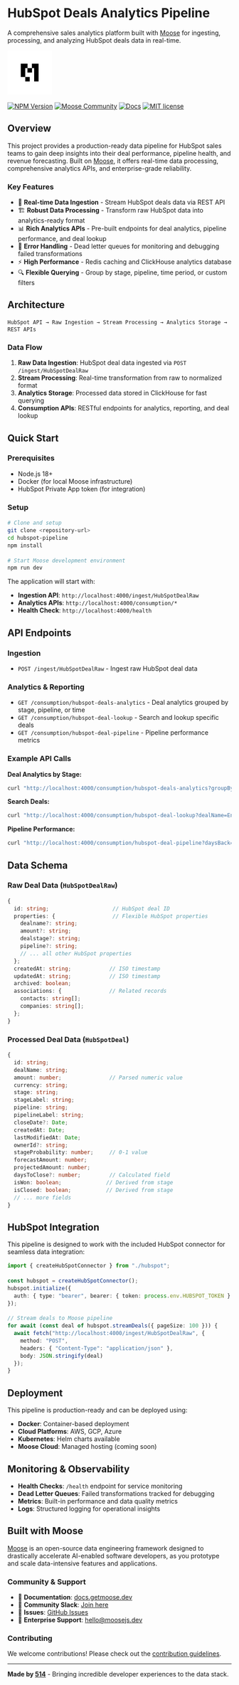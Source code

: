 # HubSpot Deals Analytics Pipeline

A comprehensive sales analytics platform built with [Moose](https://www.moosejs.com/) for ingesting, processing, and analyzing HubSpot deals data in real-time.

<a href="https://www.getmoose.dev/"><img src="https://raw.githubusercontent.com/514-labs/moose/main/logo-m-light.png" alt="moose logo" height="100px"></a>

[![NPM Version](https://img.shields.io/npm/v/%40514labs%2Fmoose-cli?logo=npm)](https://www.npmjs.com/package/@514labs/moose-cli?activeTab=readme)
[![Moose Community](https://img.shields.io/badge/slack-moose_community-purple.svg?logo=slack)](https://join.slack.com/t/moose-community/shared_invite/zt-2fjh5n3wz-cnOmM9Xe9DYAgQrNu8xKxg)
[![Docs](https://img.shields.io/badge/quick_start-docs-blue.svg)](https://docs.moosejs.com/)
[![MIT license](https://img.shields.io/badge/license-MIT-yellow.svg)](LICENSE)

## Overview

This project provides a production-ready data pipeline for HubSpot sales teams to gain deep insights into their deal performance, pipeline health, and revenue forecasting. Built on [Moose](https://www.getmoose.dev/), it offers real-time data processing, comprehensive analytics APIs, and enterprise-grade reliability.

### Key Features

- 🔄 **Real-time Data Ingestion** - Stream HubSpot deals data via REST API
- 🏗️ **Robust Data Processing** - Transform raw HubSpot data into analytics-ready format
- 📊 **Rich Analytics APIs** - Pre-built endpoints for deal analytics, pipeline performance, and deal lookup
- 🚨 **Error Handling** - Dead letter queues for monitoring and debugging failed transformations
- ⚡ **High Performance** - Redis caching and ClickHouse analytics database
- 🔍 **Flexible Querying** - Group by stage, pipeline, time period, or custom filters

## Architecture

```
HubSpot API → Raw Ingestion → Stream Processing → Analytics Storage → REST APIs
```

### Data Flow
1. **Raw Data Ingestion**: HubSpot deal data ingested via `POST /ingest/HubSpotDealRaw`
2. **Stream Processing**: Real-time transformation from raw to normalized format
3. **Analytics Storage**: Processed data stored in ClickHouse for fast querying
4. **Consumption APIs**: RESTful endpoints for analytics, reporting, and deal lookup

## Quick Start

### Prerequisites
- Node.js 18+ 
- Docker (for local Moose infrastructure)
- HubSpot Private App token (for integration)

### Setup
```bash
# Clone and setup
git clone <repository-url>
cd hubspot-pipeline
npm install

# Start Moose development environment
npm run dev
```

The application will start with:
- **Ingestion API**: `http://localhost:4000/ingest/HubSpotDealRaw`
- **Analytics APIs**: `http://localhost:4000/consumption/*`
- **Health Check**: `http://localhost:4000/health`

## API Endpoints

### Ingestion
- `POST /ingest/HubSpotDealRaw` - Ingest raw HubSpot deal data

### Analytics & Reporting
- `GET /consumption/hubspot-deals-analytics` - Deal analytics grouped by stage, pipeline, or time
- `GET /consumption/hubspot-deal-lookup` - Search and lookup specific deals  
- `GET /consumption/hubspot-deal-pipeline` - Pipeline performance metrics

### Example API Calls

**Deal Analytics by Stage:**
```bash
curl "http://localhost:4000/consumption/hubspot-deals-analytics?groupBy=stage&limit=10"
```

**Search Deals:**
```bash
curl "http://localhost:4000/consumption/hubspot-deal-lookup?dealName=Enterprise&limit=5"
```

**Pipeline Performance:**
```bash
curl "http://localhost:4000/consumption/hubspot-deal-pipeline?daysBack=30&limit=5"
```

## Data Schema

### Raw Deal Data (`HubSpotDealRaw`)
```typescript
{
  id: string;                    // HubSpot deal ID
  properties: {                  // Flexible HubSpot properties
    dealname?: string;
    amount?: string;
    dealstage?: string;
    pipeline?: string;
    // ... all other HubSpot properties
  };
  createdAt: string;            // ISO timestamp
  updatedAt: string;            // ISO timestamp
  archived: boolean;
  associations: {               // Related records
    contacts: string[];
    companies: string[];
  };
}
```

### Processed Deal Data (`HubSpotDeal`)
```typescript
{
  id: string;
  dealName: string;
  amount: number;               // Parsed numeric value
  currency: string;
  stage: string;
  stageLabel: string;
  pipeline: string;
  pipelineLabel: string;
  closeDate?: Date;
  createdAt: Date;
  lastModifiedAt: Date;
  ownerId?: string;
  stageProbability: number;     // 0-1 value
  forecastAmount: number;
  projectedAmount: number;
  daysToClose?: number;         // Calculated field
  isWon: boolean;              // Derived from stage
  isClosed: boolean;           // Derived from stage
  // ... more fields
}
```

## HubSpot Integration

This pipeline is designed to work with the included HubSpot connector for seamless data integration:

```typescript
import { createHubSpotConnector } from "./hubspot";

const hubspot = createHubSpotConnector();
hubspot.initialize({ 
  auth: { type: "bearer", bearer: { token: process.env.HUBSPOT_TOKEN } }
});

// Stream deals to Moose pipeline
for await (const deal of hubspot.streamDeals({ pageSize: 100 })) {
  await fetch("http://localhost:4000/ingest/HubSpotDealRaw", {
    method: "POST",
    headers: { "Content-Type": "application/json" },
    body: JSON.stringify(deal)
  });
}
```

## Deployment

This pipeline is production-ready and can be deployed using:
- **Docker**: Container-based deployment
- **Cloud Platforms**: AWS, GCP, Azure
- **Kubernetes**: Helm charts available
- **Moose Cloud**: Managed hosting (coming soon)

## Monitoring & Observability

- **Health Checks**: `/health` endpoint for service monitoring
- **Dead Letter Queues**: Failed transformations tracked for debugging
- **Metrics**: Built-in performance and data quality metrics
- **Logs**: Structured logging for operational insights

## Built with Moose

[Moose](https://www.getmoose.dev/) is an open-source data engineering framework designed to drastically accelerate AI-enabled software developers, as you prototype and scale data-intensive features and applications.

### Community & Support

- 📖 **Documentation**: [docs.getmoose.dev](https://docs.getmoose.dev/)
- 💬 **Community Slack**: [Join here](https://join.slack.com/t/moose-community/shared_invite/zt-2fjh5n3wz-cnOmM9Xe9DYAgQrNu8xKxg)
- 🐛 **Issues**: [GitHub Issues](https://github.com/514-labs/moose/issues)
- 📧 **Enterprise Support**: [hello@moosejs.dev](mailto:hello@moosejs.dev)

### Contributing

We welcome contributions! Please check out the [contribution guidelines](https://github.com/514-labs/moose/blob/main/CONTRIBUTING.md).

---

**Made by [514](https://www.fiveonefour.com/)** - Bringing incredible developer experiences to the data stack.
